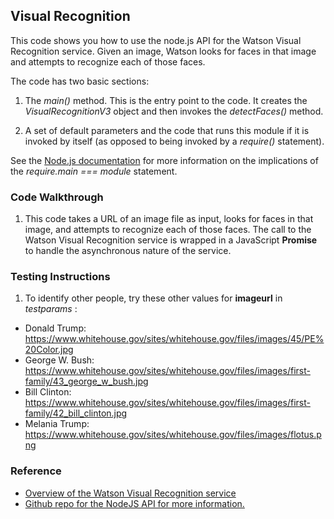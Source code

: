 ## Visual Recognition

This code shows you how to use the node.js API for the Watson Visual Recognition service. Given an image, Watson looks for 
faces in that image and attempts to recognize each of those faces.

The code has two basic sections: 

1. The *main()* method. This is the entry point to the code. It creates the *VisualRecognitionV3* object and then invokes 
the *detectFaces()* method.

2. A set of default parameters and the code that runs this module if it is invoked by itself (as opposed to being invoked 
by a *require()* statement).

See the [Node.js documentation](https://nodejs.org/api/modules.html#modules_accessing_the_main_module) for more information 
on the implications of the *require.main === module* statement.

### Code Walkthrough
1. This code takes a URL of an image file as input, looks for faces in that image, and attempts to recognize each of those faces. 
The call to the Watson Visual Recognition service is wrapped in a JavaScript **Promise** to handle the asynchronous nature 
of the service.

### Testing Instructions

1. To identify other people, try these other values for **imageurl** in *testparams* :
* Donald Trump: https://www.whitehouse.gov/sites/whitehouse.gov/files/images/45/PE%20Color.jpg
* George W. Bush: https://www.whitehouse.gov/sites/whitehouse.gov/files/images/first-family/43_george_w_bush.jpg
* Bill Clinton: https://www.whitehouse.gov/sites/whitehouse.gov/files/images/first-family/42_bill_clinton.jpg
* Melania Trump: https://www.whitehouse.gov/sites/whitehouse.gov/files/images/flotus.png

### Reference
* [Overview of the Watson Visual Recognition service](https://www.ibm.com/watson/developercloud/doc/visual-recognition/index.html)
* [Github repo for the NodeJS API for more information.](https://github.com/watson-developer-cloud/node-sdk)
    
